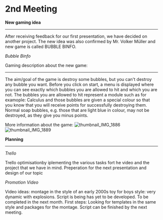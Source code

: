 # 2nd Meeting

**New gaming idea**
***

After receiving feedback for our first presentation, we have decided on another project.
The new idea was also confirmed by Mr. Volker Müller and new game is called BUBBLE BINFO.

*Bubble Binfo* 

Gaming description about the new game:
***

The aim/goal of the game is destroy some bubbles, but you can't destroy any bubble you want. 
Before you click on start, a menu is displayed where you can see exactly which bubbles you are allowed to hit and which you are not. 
The bubbles you are allowed to hit represent a module such as for examople: Calculus and those bubbles are given a special colour so 
that you know that you will receive points for successfully destroying them. 
Normal soap bubbles, e.g. those that are light blue in colour, may not be destroyed, as they give you minus points.


More information about the game:
![thumbnail_IMG_1886](https://user-images.githubusercontent.com/92041755/225104662-fea15bb2-abfa-4be3-bde7-e7da8fd54fb0.jpg)
![thumbnail_IMG_1889](https://user-images.githubusercontent.com/92041755/225104683-68542fb6-3490-4905-8df4-fcc0bd8b45ce.jpg)


**Planning**
***

*Trello*

Trello optimisationby iplementing the various tasks fort he video and the project that we have in mind.
Preperation for the next presentation and design of our topic


*Promotion Video*

Video ideas: montage in the style of an early 2000s toy for boys style: very dynamic with explosions.
Script is being has yet to be developed. To be completed in the next month. 
First steps: Looking for templates in the same style and packages for the montage. Script can be finished by the next meeting.
